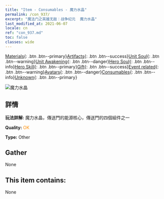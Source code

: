 ```yaml
---
title: "Item - Consumables - 魔力水晶"
permalink: /con_937/
excerpt: "魔法门之英雄无敌：战争纪元  魔力水晶"
last_modified_at: 2021-06-07
locale: cn
ref: "con_937.md"
toc: false
classes: wide
---
```

 [Materials](/ItemsCN/){: .btn .btn--primary}[Artifacts](/ItemsCN/Artifacts/){: .btn .btn--success}[Unit Soul](/ItemsCN/UnitSoul/){: .btn .btn--warning}[Unit Awakening](/ItemsCN/UnitAwakening/){: .btn .btn--danger}[Hero Soul](/ItemsCN/HeroSoul/){: .btn .btn--info}[Hero Skill](/ItemsCN/HeroSkill/){: .btn .btn--primary}[Gift](/ItemsCN/Gift/){: .btn .btn--success}[Event related](/ItemsCN/Events/){: .btn .btn--warning}[Avatars](/ItemsCN/Avatars/){: .btn .btn--danger}[Consumables](/ItemsCN/Consumables/){: .btn .btn--info}[Unknown](/ItemsCN/Unknown/){: .btn .btn--primary}

 ![魔力水晶](/images/t/i_40025.png)

## 詳情
 **玩法詳解:** 魔力水晶，傳送門的能源核心，傳送門的四個組件之一

 **Quality:** <span style="color: #FF8C00">OK</span>

 **Type:** Other

## Gather

  None

## This item contains:

  None

